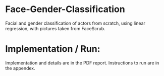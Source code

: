 # Face-Gender-Classification
Facial and gender classification of actors from scratch, using linear regression, with pictures taken from FaceScrub.

# Implementation / Run:
Implementation and details are in the PDF report.
Instructions to run are in the appendex. 
